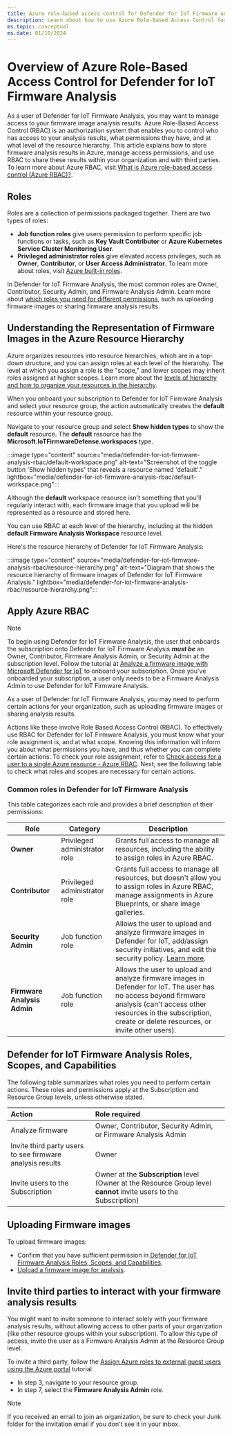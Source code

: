 ```yaml
---
title: Azure role-based access control for Defender for IoT Firmware analysis
description: Learn about how to use Azure Role-Based Access Control for Defender for IoT Firmware Analysis.
ms.topic: conceptual
ms.date: 01/10/2024
---
```


# Overview of Azure Role-Based Access Control for Defender for IoT Firmware Analysis
As a user of Defender for IoT Firmware Analysis, you may want to manage access to your firmware image analysis results. Azure Role-Based Access Control (RBAC) is an authorization system that enables you to control who has access to your analysis results, what permissions they have, and at what level of the resource hierarchy. This article explains how to store firmware analysis results in Azure, manage access permissions, and use RBAC to share these results within your organization and with third parties. To learn more about Azure RBAC, visit [What is Azure role-based access control (Azure RBAC)?](../../../articles/role-based-access-control/overview.md).

## Roles
Roles are a collection of permissions packaged together. There are two types of roles:

* **Job function roles** give users permission to perform specific job functions or tasks, such as **Key Vault Contributor** or **Azure Kubernetes Service Cluster Monitoring User**. 
* **Privileged administrator roles** give elevated access privileges, such as **Owner**, **Contributor**, or **User Access Administrator**. To learn more about roles, visit [Azure built-in roles](../../../articles/role-based-access-control/built-in-roles.md).

In Defender for IoT Firmware Analysis, the most common roles are Owner, Contributor, Security Admin, and Firmware Analysis Admin. Learn more about [which roles you need for different permissions](../../../articles/defender-for-iot/device-builders/defender-iot-firmware-analysis-rbac.md#defender-for-iot-firmware-analysis-roles-scopes-and-capabilities), such as uploading firmware images or sharing firmware analysis results. 

## Understanding the Representation of Firmware Images in the Azure Resource Hierarchy
Azure organizes resources into resource hierarchies, which are in a top-down structure, and you can assign roles at each level of the hierarchy. The level at which you assign a role is the "scope," and lower scopes may inherit roles assigned at higher scopes. Learn more about the [levels of hierarchy and how to organize your resources in the hierarchy](/azure/cloud-adoption-framework/ready/azure-setup-guide/organize-resources).

When you onboard your subscription to Defender for IoT Firmware Analysis and select your resource group, the action automatically creates the **default** resource within your resource group.
 
Navigate to your resource group and select **Show hidden types** to show the **default** resource. The **default** resource has the **Microsoft.IoTFirmwareDefense.workspaces** type.

:::image type="content" source="media/defender-for-iot-firmware-analysis-rbac/default-workspace.png" alt-text="Screenshot of the toggle button 'Show hidden types' that reveals a resource named 'default'." lightbox="media/defender-for-iot-firmware-analysis-rbac/default-workspace.png":::
 
Although the **default** workspace resource isn't something that you'll regularly interact with, each firmware image that you upload will be represented as a resource and stored here.

You can use RBAC at each level of the hierarchy, including at the hidden **default Firmware Analysis Workspace** resource level. 

Here's the resource hierarchy of Defender for IoT Firmware Analysis:

:::image type="content" source="media/defender-for-iot-firmware-analysis-rbac/resource-hierarchy.png" alt-text="Diagram that shows the resource hierarchy of firmware images of Defender for IoT Firmware Analysis." lightbox="media/defender-for-iot-firmware-analysis-rbac/resource-hierarchy.png":::

## Apply Azure RBAC

> [!Note]
> To begin using Defender for IoT Firmware Analysis, the user that onboards the subscription onto Defender for IoT Firmware Analysis ***must be*** an Owner, Contributor, Firmware Analysis Admin, or Security Admin at the subscription level. Follow the tutorial at [Analyze a firmware image with Microsoft Defender for IoT](../../../articles/defender-for-iot/device-builders/tutorial-analyze-firmware.md#onboard-your-subscription-to-use-defender-for-firmware-analysis) to onboard your subscription. Once you've onboarded your subscription, a user only needs to be a Firmware Analysis Admin to use Defender for IoT Firmware Analysis.
> 

As a user of Defender for IoT Firmware Analysis, you may need to perform certain actions for your organization, such as uploading firmware images or sharing analysis results.

Actions like these involve Role Based Access Control (RBAC). To effectively use RBAC for Defender for IoT Firmware Analysis, you must know what your role assignment is, and at what scope. Knowing this information will inform you about what permissions you have, and thus whether you can complete certain actions. To check your role assignment, refer to [Check access for a user to a single Azure resource - Azure RBAC](../../../articles/role-based-access-control/check-access.md). Next, see the following table to check what roles and scopes are necessary for certain actions.

### Common roles in Defender for IoT Firmware Analysis

This table categorizes each role and provides a brief description of their permissions:

**Role** | **Category** | **Description**
---|---|---
**Owner** | Privileged administrator role | Grants full access to manage all resources, including the ability to assign roles in Azure RBAC.
**Contributor** | Privileged administrator role | Grants full access to manage all resources, but doesn't allow you to assign roles in Azure RBAC, manage assignments in Azure Blueprints, or share image galleries.
**Security Admin** | Job function role | Allows the user to upload and analyze firmware images in Defender for IoT, add/assign security initiatives, and edit the security policy. [Learn more](/azure/defender-for-cloud/permissions).
**Firmware Analysis Admin** | Job function role | Allows the user to upload and analyze firmware images in Defender for IoT. The user has no access beyond firmware analysis (can't access other resources in the subscription, create or delete resources, or invite other users).

## Defender for IoT Firmware Analysis Roles, Scopes, and Capabilities

The following table summarizes what roles you need to perform certain actions. These roles and permissions apply at the Subscription and Resource Group levels, unless otherwise stated.

**Action** | **Role required**
:---|:---
Analyze firmware | Owner, Contributor, Security Admin, or Firmware Analysis Admin
Invite third party users to see firmware analysis results | Owner
Invite users to the Subscription | Owner at the **Subscription** level (Owner at the Resource Group level **cannot** invite users to the Subscription)

## Uploading Firmware images
To upload firmware images:

* Confirm that you have sufficient permission in [Defender for IoT Firmware Analysis Roles, Scopes, and Capabilities](#defender-for-iot-firmware-analysis-roles-scopes-and-capabilities).
* [Upload a firmware image for analysis](../../../articles/defender-for-iot/device-builders/tutorial-analyze-firmware.md#upload-a-firmware-image-for-analysis).

## Invite third parties to interact with your firmware analysis results
You might want to invite someone to interact solely with your firmware analysis results, without allowing access to other parts of your organization (like other resource groups within your subscription). To allow this type of access, invite the user as a Firmware Analysis Admin at the Resource Group level.

To invite a third party, follow the [Assign Azure roles to external guest users using the Azure portal](../../../articles/role-based-access-control/role-assignments-external-users.md#invite-an-external-user-to-your-directory) tutorial.

* In step 3, navigate to your resource group.
* In step 7, select the **Firmware Analysis Admin** role.

> [!Note]
> If you received an email to join an organization, be sure to check your Junk folder for the invitation email if you don't see it in your inbox.
> 